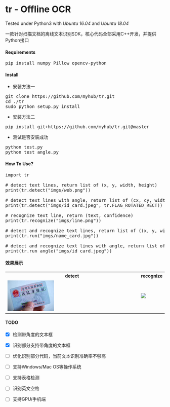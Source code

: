 # tr - Offline OCR
Tested under Python3 with *Ubuntu 16.04* and *Ubuntu 18.04*

一款针对扫描文档的离线文本识别SDK，核心代码全部采用C++开发，并提供Python接口

#### Requirements
<pre>pip install numpy Pillow opencv-python
</pre>
#### Install
+ 安装方法一
<pre>git clone https://github.com/myhub/tr.git
cd ./tr
sudo python setup.py install
</pre>
+ 安装方法二
<pre>pip install git+https://github.com/myhub/tr.git@master
</pre>
+ 测试是否安装成功
<pre>python test.py
python test_angle.py
</pre>

#### How To Use?
<pre>import tr

# detect text lines, return list of (x, y, width, height)
print(tr.detect("imgs/web.png"))

# detect text lines with angle, return list of (cx, cy, width, height, angle)
print(tr.detect("imgs/id_card.jpeg", tr.FLAG_ROTATED_RECT))

# recognize text line, return (text, confidence)
print(tr.recognize("imgs/line.png"))

# detect and recognize text lines, return list of ((x, y, width, height), text, confidence)
print(tr.run("imgs/name_card.jpg"))

# detect and recognize text lines with angle, return list of ((cx, cy, width, height, angle), text, confidence)
print(tr.run_angle("imgs/id_card.jpeg"))
</pre>

#### 效果展示
<table>
<tr><th>detect</th><th>recognize</th></tr>

<tr>
<td><img src="imgs/output/id_card/1.png" width="36%"></td>
<td><img src="imgs/output/id_card/output/2.png" width="36%"></td>
</tr>

</table>

#### TODO
- [x] 检测带角度的文本框
- [x] 识别部分支持带角度的文本框
- [ ] 优化识别部分代码，当前文本识别准确率不够高
- [ ] 支持Windows/Mac OS等操作系统
- [ ] 支持表格检测
- [ ] 识别英文空格
- [ ] 支持GPU/手机端

